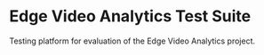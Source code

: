# Edge Video Analytics Test Suite

Testing platform for evaluation of the Edge Video Analytics project.
